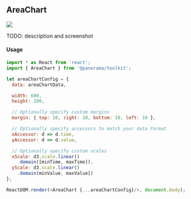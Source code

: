 ## AreaChart

<a href='./AreaChart.jsx'><img src='https://cloud.githubusercontent.com/assets/1127259/11770149/7448e974-a1ac-11e5-90b6-3185c3630552.png'></a>

TODO: description and screenshot


#### Usage
```js
import * as React from 'react';
import { AreaChart } from '@panorama/toolkit';

let areaChartConfig = {
  data: areaChartData,

  width: 600,
  height: 200,

  // Optionally specify custom margins
  margin: { top: 10, right: 10, bottom: 10, left: 10 },

  // Optionally specify accessors to match your data format
  xAccessor: d => d.time,
  yAccessor: d => d.value,

  // Optionally specify custom scales
  xScale: d3.scale.linear()
    .domain([minTime, maxTime]),
  yScale: d3.scale.linear()
    .domain(minValue, maxValue])
};

ReactDOM.render(<AreaChart {...areaChartConfig}/>, document.body);
```

